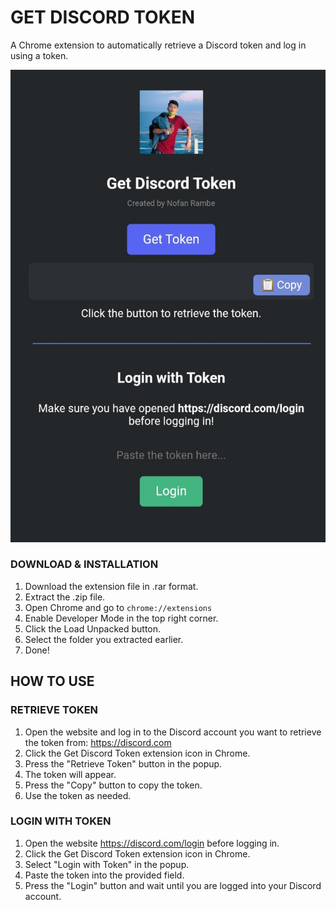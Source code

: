 # GET DISCORD TOKEN

A Chrome extension to automatically retrieve a Discord token and log in using a token.

![logo](assets/extension.png)

### DOWNLOAD & INSTALLATION

1. Download the extension file in .rar format.
2. Extract the .zip file.
3. Open Chrome and go to `chrome://extensions`
4. Enable Developer Mode in the top right corner.
5. Click the Load Unpacked button.
6. Select the folder you extracted earlier.
7. Done!

## HOW TO USE
### RETRIEVE TOKEN

1. Open the website and log in to the Discord account you want to retrieve the token from: https://discord.com
2. Click the Get Discord Token extension icon in Chrome.
3. Press the "Retrieve Token" button in the popup.
4. The token will appear.
5. Press the "Copy" button to copy the token.
6. Use the token as needed.

### LOGIN WITH TOKEN

1. Open the website https://discord.com/login before logging in.
2. Click the Get Discord Token extension icon in Chrome.
3. Select "Login with Token" in the popup.
4. Paste the token into the provided field.
5. Press the "Login" button and wait until you are logged into your Discord account.
